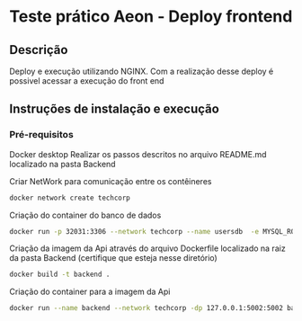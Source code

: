 # Teste prático Aeon - Deploy frontend

## Descrição
Deploy e execução utilizando NGINX. Com a realização desse deploy é possivel acessar a execução do front end

## Instruções de instalação e execução
### Pré-requisitos
Docker desktop
Realizar os passos descritos no arquivo README.md localizado na pasta Backend

Criar NetWork para comunicação entre os contêineres
```bash
docker network create techcorp
```

Criação do container do banco de dados
```bash
docker run -p 32031:3306 --network techcorp --name usersdb  -e MYSQL_ROOT_PASSWORD=123456 -d mysql:latest
```

Criação da imagem da Api através do arquivo Dockerfile localizado na raiz da pasta Backend (certifique que esteja nesse diretório)
```bash
docker build -t backend .
```

Criação do container para a imagem da Api
```bash
docker run --name backend --network techcorp -dp 127.0.0.1:5002:5002 backend
```